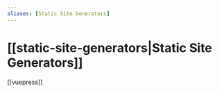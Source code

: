 ```yaml
---
aliases: [Static Site Generators]
---
```


# [[static-site-generators|Static Site Generators]]
[[vuepress]]